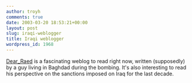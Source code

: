```yaml
---
author: troyh
comments: true
date: 2003-03-20 18:53:21+00:00
layout: post
slug: iraqi-weblogger
title: Iraqi weblogger
wordpress_id: 1968
---
```


[Dear_Raed](http://dear_raed.blogspot.com/) is a fascinating weblog to read right now, written (supposedly) by a guy living in Baghdad during the bombing. It's also interesting to read his perspective on the sanctions imposed on Iraq for the last decade.
